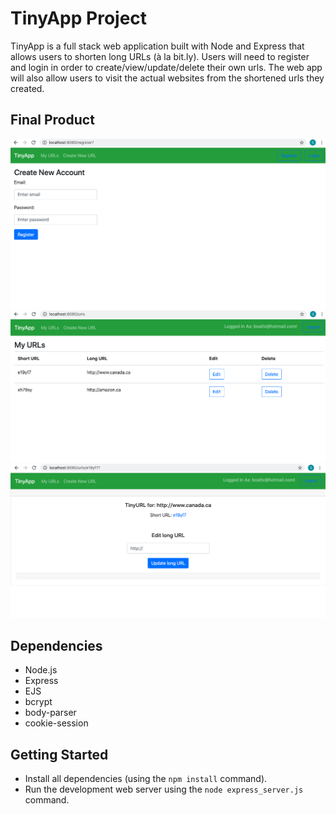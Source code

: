 # TinyApp Project

TinyApp is a full stack web application built with Node and Express that allows users to shorten long URLs (à la bit.ly). Users will need to register and login in order to create/view/update/delete their own urls. The web app will also allow users to visit the actual websites from the shortened urls they created.

## Final Product

!["screenshot of registration page"](https://github.com/doge33/tinyapp/blob/master/docs/register-page.png)
!["screenshot of urls page"](https://github.com/doge33/tinyapp/blob/master/docs/urls-page.png)
!["screenshot of individual url page"](https://github.com/doge33/tinyapp/blob/master/docs/update-url-page.png)

## Dependencies

- Node.js
- Express
- EJS
- bcrypt
- body-parser
- cookie-session

## Getting Started

- Install all dependencies (using the `npm install` command).
- Run the development web server using the `node express_server.js` command.
